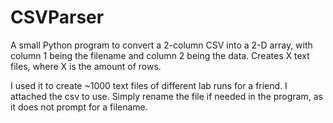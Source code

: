 # CSVParser
A small Python program to convert a 2-column CSV into a 2-D array, with column 1 being the filename and column 2 being the data. Creates X text files, where X is the amount of rows.

I used it to create ~1000 text files of different lab runs for a friend. I attached the csv to use. Simply rename the file if needed in the program, as it does not prompt for a filename. 
